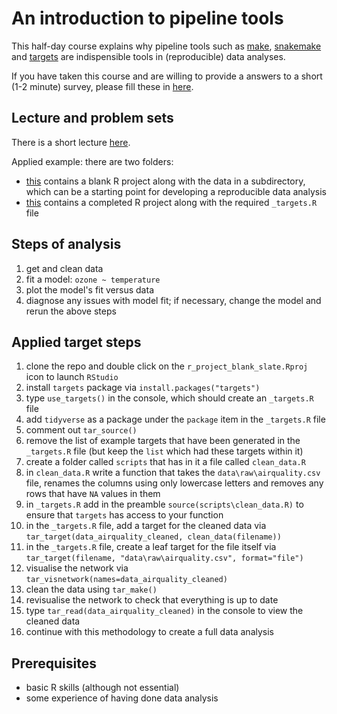 # An introduction to pipeline tools

This half-day course explains why pipeline tools such as [make](https://www.gnu.org/software/make/), [snakemake](https://snakemake.readthedocs.io/en/stable/tutorial/short.html) and [targets](https://books.ropensci.org/targets/) are indispensible tools in (reproducible) data analyses.

If you have taken this course and are willing to provide a answers to a short (1-2 minute) survey, please fill these in [here](https://forms.gle/SAYMoqX6AmQBLrwNA).

## Lecture and problem sets
There is a short lecture [here](presentations/pipeline_tools.html).

Applied example: there are two folders:

- [this](r_project_blank_slate/) contains a blank R project along with the data in a subdirectory, which can be a starting point for developing a reproducible data analysis
- [this](r_project_done/) contains a completed R project along with the required `_targets.R` file 

## Steps of analysis

1. get and clean data
2. fit a model: `ozone ~ temperature`
3. plot the model's fit versus data
4. diagnose any issues with model fit; if necessary, change the model and rerun the above steps

## Applied target steps

1. clone the repo and double click on the `r_project_blank_slate.Rproj` icon to launch `RStudio`
2. install `targets` package via `install.packages("targets")`
3. type `use_targets()` in the console, which should create an `_targets.R` file
4. add `tidyverse` as a package under the `package` item in the `_targets.R` file
5. comment out `tar_source()`
6. remove the list of example targets that have been generated in the `_targets.R` file (but keep the `list` which had these targets within it)
7. create a folder called `scripts` that has in it a file called `clean_data.R`
8. in `clean_data.R` write a function that takes the `data\raw\airquality.csv` file, renames the columns using only lowercase letters and removes any rows that have `NA` values in them
9. in `_targets.R` add in the preamble `source(scripts\clean_data.R)` to ensure that `targets` has access to your function
9. in the `_targets.R` file, add a target for the cleaned data via `tar_target(data_airquality_cleaned, clean_data(filename))`
10. in the `_targets.R` file, create a leaf target for the file itself via `tar_target(filename, "data\raw\airquality.csv", format="file")`
11. visualise the network via `tar_visnetwork(names=data_airquality_cleaned)`
12. clean the data using `tar_make()`
13. revisualise the network to check that everything is up to date
14. type `tar_read(data_airquality_cleaned)` in the console to view the cleaned data
14. continue with this methodology to create a full data analysis

## Prerequisites

- basic R skills (although not essential)
- some experience of having done data analysis
